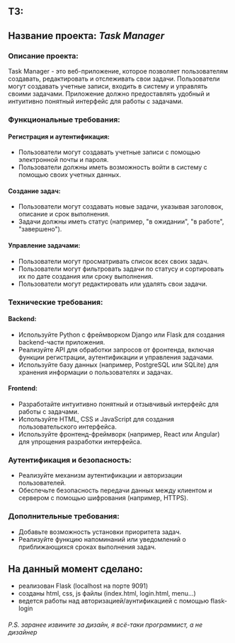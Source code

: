 ## ТЗ:

## Название проекта: ***Task Manager***

### Описание проекта:

Task Manager - это веб-приложение, которое позволяет пользователям создавать, редактировать и отслеживать свои задачи. Пользователи могут создавать учетные записи, входить в систему и управлять своими задачами. Приложение должно предоставлять удобный и интуитивно понятный интерфейс для работы с задачами.

### Функциональные требования:

#### Регистрация и аутентификация:
* Пользователи могут создавать учетные записи с помощью электронной почты и пароля.
* Пользователи должны иметь возможность войти в систему с помощью своих учетных данных.

#### Создание задач:
* Пользователи могут создавать новые задачи, указывая заголовок, описание и срок выполнения.
* Задачи должны иметь статус (например, "в ожидании", "в работе", "завершено").

#### Управление задачами:
* Пользователи могут просматривать список всех своих задач.
* Пользователи могут фильтровать задачи по статусу и сортировать их по дате создания или сроку выполнения.
* Пользователи могут редактировать или удалять свои задачи.

### Технические требования:
#### Backend:
* Используйте Python с фреймворком Django или Flask для создания backend-части приложения.
* Реализуйте API для обработки запросов от фронтенда, включая функции регистрации, аутентификации и управления задачами.
* Используйте базу данных (например, PostgreSQL или SQLite) для хранения информации о пользователях и задачах.
#### Frontend:
* Разработайте интуитивно понятный и отзывчивый интерфейс для работы с задачами.
* Используйте HTML, CSS и JavaScript для создания пользовательского интерфейса.
* Используйте фронтенд-фреймворк (например, React или Angular) для упрощения разработки интерфейса.

### Аутентификация и безопасность:
* Реализуйте механизм аутентификации и авторизации пользователей.
* Обеспечьте безопасность передачи данных между клиентом и сервером с помощью шифрования (например, HTTPS).

### Дополнительные требования:
* Добавьте возможность установки приоритета задач.
* Реализуйте функцию напоминаний или уведомлений о приближающихся сроках выполнения задач.

## На данный момент сделано:
* реализован Flask (localhost на порте 9091)
* созданы html, css, js файлы (index.html, login.html, menu...)
* ведется работы над авторизацией/аунтификацией с помощью flask-login


###### P.S. заранее извините за дизайн, я всё-таки программист, а не дизайнер